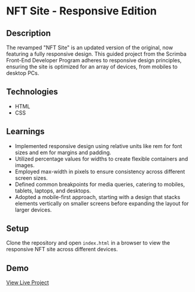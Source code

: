 # NFT Site - Responsive Edition

## Description
The revamped "NFT Site" is an updated version of the original, now featuring a fully responsive design. This guided project from the Scrimba Front-End Developer Program adheres to responsive design principles, ensuring the site is optimized for an array of devices, from mobiles to desktop PCs.

## Technologies
- HTML
- CSS

## Learnings
- Implemented responsive design using relative units like rem for font sizes and em for margins and padding.
- Utilized percentage values for widths to create flexible containers and images.
- Employed max-width in pixels to ensure consistency across different screen sizes.
- Defined common breakpoints for media queries, catering to mobiles, tablets, laptops, and desktops.
- Adopted a mobile-first approach, starting with a design that stacks elements vertically on smaller screens before expanding the layout for larger devices.

## Setup
Clone the repository and open `index.html` in a browser to view the responsive NFT site across different devices.

## Demo
[View Live Project](#)

